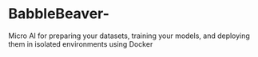 # BabbleBeaver-
Micro AI for preparing your datasets, training your models, and deploying them in isolated environments using Docker
